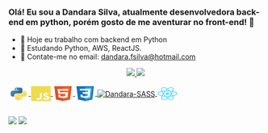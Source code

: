 ### Olá! Eu sou a Dandara Silva, atualmente desenvolvedora back-end em python, porém gosto de me aventurar no front-end!  👋 

- 🔭 Hoje eu trabalho com backend em Python
- 🌱 Estudando Python, AWS, ReactJS.
- 💬 Contate-me no email: dandara.fsilva@hotmail.com


<div align="center">
  <a href="https://github.com/DandaraF">
  <img height="180em" src="https://github-readme-stats.vercel.app/api?username=DandaraF&show_icons=true&theme=dracula&include_all_commits=true&count_private=true"/>
  <img height="180em" src="https://github-readme-stats.vercel.app/api/top-langs/?username=DandaraF&layout=compact&langs_count=7&theme=dracula"/>
</div>

<div style="display: inline_block"><br>
    <img align="center" alt="Dandara-Python" height="30" width="40" src="https://raw.githubusercontent.com/devicons/devicon/master/icons/python/python-original.svg">
  <img align="center" alt="Dandara-Js" height="30" width="40" src="https://raw.githubusercontent.com/devicons/devicon/master/icons/javascript/javascript-plain.svg">
  <img align="center" alt="Dandara-HTML" height="30" width="40" src="https://raw.githubusercontent.com/devicons/devicon/master/icons/html5/html5-original.svg">
  <img align="center" alt="Dandara-CSS" height="30" width="40" src="https://raw.githubusercontent.com/devicons/devicon/master/icons/css3/css3-original.svg">
  <img align="center" alt="Dandara-SASS" height="30" width="40" src="https://cdn.jsdelivr.net/gh/devicons/devicon/icons/sass/sass-original.svg" />
  <img align="center" alt="Dandara-React" height="30" width="40" src="https://raw.githubusercontent.com/devicons/devicon/master/icons/react/react-original.svg">
  

  
  ##
  
  <a href="https://www.linkedin.com/in/dandarafsilva/" target="_blank"><img src="https://img.shields.io/badge/-LinkedIn-%230077B5?style=for-the-badge&logo=linkedin&logoColor=white" target="_blank"></a> 
  <a href = "mailto:dandara.chr@gmail.com"><img src="https://img.shields.io/badge/-Gmail-%23333?style=for-the-badge&logo=gmail&logoColor=white" target="_blank"></a>

  
